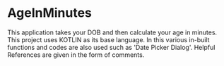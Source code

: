 # AgeInMinutes
This application takes your DOB and then calculate your age in minutes.
This project uses KOTLIN as its base language.
In this various in-built functions and codes are also used such as 'Date Picker Dialog'.
Helpful References are given in the form of comments.
